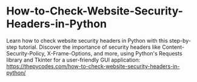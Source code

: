 # How-to-Check-Website-Security-Headers-in-Python
Learn how to check website security headers in Python with this step-by-step tutorial. Discover the importance of security headers like Content-Security-Policy, X-Frame-Options, and more, using Python's Requests library and Tkinter for a user-friendly GUI application:
https://thepycodes.com/how-to-check-website-security-headers-in-python/
